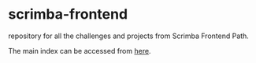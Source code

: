 # scrimba-frontend
repository for all the challenges and projects from Scrimba Frontend Path.

The main index can be accessed from [here](https://merry-kataifi-dfcaa9.netlify.app/).